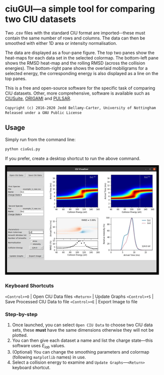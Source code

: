 # ciuGUI—a simple tool for comparing two CIU datasets

Two .csv files with the standard CIU format are imported--these must contain the same number of rows and columns. The data can then be smoothed with either 1D area or intensity normalisation.

The data are displayed as a four-pane figure. The top two panes show the heat-maps for each data set in the selected colormap. The bottom-left pane shows the RMSD heat-map and the rolling RMSD (across the collision energies). The bottom-right pane shows the overlaid mobiligrams for a selected energy, the corresponding energy is also displayed as a line on the top panes.

This is a free and open-source software for the specific task of comparing CIU datasets. Other, more comprehensive, software is available such as [CIUSuite](https://github.com/RuotoloLab/CIUSuite2), [ORIGAMI](https://github.com/lukasz-migas/ORIGAMI) and [PULSAR](http://pulsar.chem.ox.ac.uk/).

```
Copyright (c) 2016-2020 Jedd Bellamy-Carter, University of Nottingham
Released under a GNU Public License
```

## Usage

Simply run from the command line:
```bash
python ciuGui.py
```
If you prefer, create a desktop shortcut to run the above command.

![Example Screenshot](https://github.com/jbellamycarter/ciuGUI/blob/master/example.jpg)

### Keyboard Shortcuts
`<Control>+O` | Open CIU Data files
`<Return>` | Update Graphs
`<Control>+S` | Save Processed CIU Data to file
`<Control>+E` | Export Image to file

### Step-by-step
1. Once launched, you can select `Open CIU Data` to choose two CIU data sets, these **must** have the same dimensions otherwise they will not be plotted.
2. You can then give each dataset a name and list the charge state—this software uses $E_{lab}$ values.
3. (Optional) You can change the smoothing parameters and colormap (following `matplotlib` names) in use.
4. Select a collision energy to examine and `Update Graphs`—`<Return>` keyboard shortcut.
